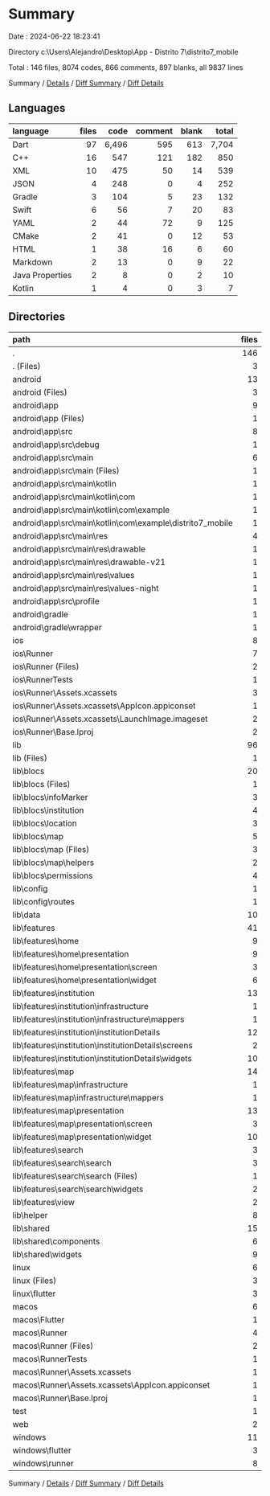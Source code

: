 # Summary

Date : 2024-06-22 18:23:41

Directory c:\\Users\\Alejandro\\Desktop\\App - Distrito 7\\distrito7_mobile

Total : 146 files,  8074 codes, 866 comments, 897 blanks, all 9837 lines

Summary / [Details](details.md) / [Diff Summary](diff.md) / [Diff Details](diff-details.md)

## Languages
| language | files | code | comment | blank | total |
| :--- | ---: | ---: | ---: | ---: | ---: |
| Dart | 97 | 6,496 | 595 | 613 | 7,704 |
| C++ | 16 | 547 | 121 | 182 | 850 |
| XML | 10 | 475 | 50 | 14 | 539 |
| JSON | 4 | 248 | 0 | 4 | 252 |
| Gradle | 3 | 104 | 5 | 23 | 132 |
| Swift | 6 | 56 | 7 | 20 | 83 |
| YAML | 2 | 44 | 72 | 9 | 125 |
| CMake | 2 | 41 | 0 | 12 | 53 |
| HTML | 1 | 38 | 16 | 6 | 60 |
| Markdown | 2 | 13 | 0 | 9 | 22 |
| Java Properties | 2 | 8 | 0 | 2 | 10 |
| Kotlin | 1 | 4 | 0 | 3 | 7 |

## Directories
| path | files | code | comment | blank | total |
| :--- | ---: | ---: | ---: | ---: | ---: |
| . | 146 | 8,074 | 866 | 897 | 9,837 |
| . (Files) | 3 | 54 | 72 | 16 | 142 |
| android | 13 | 187 | 53 | 39 | 279 |
| android (Files) | 3 | 53 | 0 | 12 | 65 |
| android\\app | 9 | 129 | 53 | 26 | 208 |
| android\\app (Files) | 1 | 54 | 5 | 12 | 71 |
| android\\app\\src | 8 | 75 | 48 | 14 | 137 |
| android\\app\\src\\debug | 1 | 3 | 4 | 1 | 8 |
| android\\app\\src\\main | 6 | 69 | 40 | 12 | 121 |
| android\\app\\src\\main (Files) | 1 | 39 | 8 | 3 | 50 |
| android\\app\\src\\main\\kotlin | 1 | 4 | 0 | 3 | 7 |
| android\\app\\src\\main\\kotlin\\com | 1 | 4 | 0 | 3 | 7 |
| android\\app\\src\\main\\kotlin\\com\\example | 1 | 4 | 0 | 3 | 7 |
| android\\app\\src\\main\\kotlin\\com\\example\\distrito7_mobile | 1 | 4 | 0 | 3 | 7 |
| android\\app\\src\\main\\res | 4 | 26 | 32 | 6 | 64 |
| android\\app\\src\\main\\res\\drawable | 1 | 4 | 7 | 2 | 13 |
| android\\app\\src\\main\\res\\drawable-v21 | 1 | 4 | 7 | 2 | 13 |
| android\\app\\src\\main\\res\\values | 1 | 9 | 9 | 1 | 19 |
| android\\app\\src\\main\\res\\values-night | 1 | 9 | 9 | 1 | 19 |
| android\\app\\src\\profile | 1 | 3 | 4 | 1 | 8 |
| android\\gradle | 1 | 5 | 0 | 1 | 6 |
| android\\gradle\\wrapper | 1 | 5 | 0 | 1 | 6 |
| ios | 8 | 229 | 4 | 13 | 246 |
| ios\\Runner | 7 | 222 | 2 | 9 | 233 |
| ios\\Runner (Files) | 2 | 13 | 0 | 3 | 16 |
| ios\\RunnerTests | 1 | 7 | 2 | 4 | 13 |
| ios\\Runner\\Assets.xcassets | 3 | 148 | 0 | 4 | 152 |
| ios\\Runner\\Assets.xcassets\\AppIcon.appiconset | 1 | 122 | 0 | 1 | 123 |
| ios\\Runner\\Assets.xcassets\\LaunchImage.imageset | 2 | 26 | 0 | 3 | 29 |
| ios\\Runner\\Base.lproj | 2 | 61 | 2 | 2 | 65 |
| lib | 96 | 6,482 | 585 | 606 | 7,673 |
| lib (Files) | 1 | 104 | 7 | 6 | 117 |
| lib\\blocs | 20 | 1,091 | 74 | 176 | 1,341 |
| lib\\blocs (Files) | 1 | 0 | 0 | 1 | 1 |
| lib\\blocs\\infoMarker | 3 | 41 | 0 | 14 | 55 |
| lib\\blocs\\institution | 4 | 334 | 30 | 34 | 398 |
| lib\\blocs\\location | 3 | 78 | 2 | 22 | 102 |
| lib\\blocs\\map | 5 | 469 | 37 | 70 | 576 |
| lib\\blocs\\map (Files) | 3 | 371 | 35 | 57 | 463 |
| lib\\blocs\\map\\helpers | 2 | 98 | 2 | 13 | 113 |
| lib\\blocs\\permissions | 4 | 169 | 5 | 35 | 209 |
| lib\\config | 1 | 22 | 4 | 2 | 28 |
| lib\\config\\routes | 1 | 22 | 4 | 2 | 28 |
| lib\\data | 10 | 978 | 29 | 47 | 1,054 |
| lib\\features | 41 | 2,614 | 247 | 219 | 3,080 |
| lib\\features\\home | 9 | 517 | 7 | 37 | 561 |
| lib\\features\\home\\presentation | 9 | 517 | 7 | 37 | 561 |
| lib\\features\\home\\presentation\\screen | 3 | 250 | 4 | 15 | 269 |
| lib\\features\\home\\presentation\\widget | 6 | 267 | 3 | 22 | 292 |
| lib\\features\\institution | 13 | 652 | 189 | 65 | 906 |
| lib\\features\\institution\\infrastructure | 1 | 8 | 0 | 3 | 11 |
| lib\\features\\institution\\infrastructure\\mappers | 1 | 8 | 0 | 3 | 11 |
| lib\\features\\institution\\institutionDetails | 12 | 644 | 189 | 62 | 895 |
| lib\\features\\institution\\institutionDetails\\screens | 2 | 127 | 4 | 9 | 140 |
| lib\\features\\institution\\institutionDetails\\widgets | 10 | 517 | 185 | 53 | 755 |
| lib\\features\\map | 14 | 1,047 | 28 | 80 | 1,155 |
| lib\\features\\map\\infrastructure | 1 | 13 | 0 | 3 | 16 |
| lib\\features\\map\\infrastructure\\mappers | 1 | 13 | 0 | 3 | 16 |
| lib\\features\\map\\presentation | 13 | 1,034 | 28 | 77 | 1,139 |
| lib\\features\\map\\presentation\\screen | 3 | 179 | 13 | 17 | 209 |
| lib\\features\\map\\presentation\\widget | 10 | 855 | 15 | 60 | 930 |
| lib\\features\\search | 3 | 303 | 1 | 22 | 326 |
| lib\\features\\search\\search | 3 | 303 | 1 | 22 | 326 |
| lib\\features\\search\\search (Files) | 1 | 120 | 1 | 12 | 133 |
| lib\\features\\search\\search\\widgets | 2 | 183 | 0 | 10 | 193 |
| lib\\features\\view | 2 | 95 | 22 | 15 | 132 |
| lib\\helper | 8 | 542 | 65 | 77 | 684 |
| lib\\shared | 15 | 1,131 | 159 | 79 | 1,369 |
| lib\\shared\\components | 6 | 549 | 1 | 33 | 583 |
| lib\\shared\\widgets | 9 | 582 | 158 | 46 | 786 |
| linux | 6 | 117 | 27 | 44 | 188 |
| linux (Files) | 3 | 86 | 18 | 27 | 131 |
| linux\\flutter | 3 | 31 | 9 | 17 | 57 |
| macos | 6 | 448 | 5 | 16 | 469 |
| macos\\Flutter | 1 | 10 | 3 | 4 | 17 |
| macos\\Runner | 4 | 431 | 0 | 8 | 439 |
| macos\\Runner (Files) | 2 | 20 | 0 | 6 | 26 |
| macos\\RunnerTests | 1 | 7 | 2 | 4 | 13 |
| macos\\Runner\\Assets.xcassets | 1 | 68 | 0 | 1 | 69 |
| macos\\Runner\\Assets.xcassets\\AppIcon.appiconset | 1 | 68 | 0 | 1 | 69 |
| macos\\Runner\\Base.lproj | 1 | 343 | 0 | 1 | 344 |
| test | 1 | 14 | 10 | 7 | 31 |
| web | 2 | 73 | 16 | 7 | 96 |
| windows | 11 | 470 | 94 | 149 | 713 |
| windows\\flutter | 3 | 42 | 9 | 17 | 68 |
| windows\\runner | 8 | 428 | 85 | 132 | 645 |

Summary / [Details](details.md) / [Diff Summary](diff.md) / [Diff Details](diff-details.md)